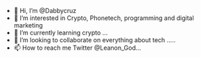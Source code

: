 - 👋 Hi, I’m @Dabbycruz
- 👀 I’m interested in Crypto, Phonetech, programming and digital marketing 
- 🌱 I’m currently learning crypto ...
- 💞️ I’m looking to collaborate on everything about tech .....
- 📫 How to reach me Twitter @Leanon_God...

<!---
Dabbycruz/Dabbycruz is a ✨ special ✨ repository because its `README.md` (this file) appears on your GitHub profile.
You can click the Preview link to take a look at your changes.
--->

